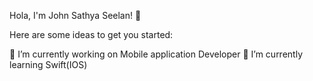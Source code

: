 Hola, I'm John Sathya Seelan! 👋

Here are some ideas to get you started:

🔭 I’m currently working on Mobile application Developer
🌱 I’m currently learning Swift(IOS)
